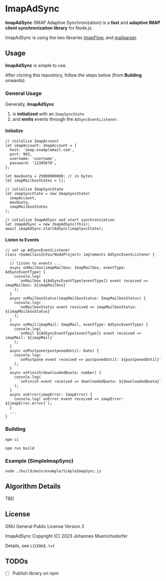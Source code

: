 # ImapAdSync

**ImapAdSync** (IMAP Adaptive Synchronization) is a **fast** and **adaptive IMAP client synchronization library** for
Node.js.

ImapAdSync is using the two libraries [ImapFlow](https://www.npmjs.com/package/imapflow),
and [mailparser](https://www.npmjs.com/package/mailparser).

## Usage

**ImapAdSync** is simple to use. 

After cloning this repository, follow the steps below (from **Building** onwards).

### General Usage

Generally, **ImapAdSync** 
1. is **initialized** with an `ImapSyncState`
2. and **emits** events through the `AdSyncEventListener`.

#### Initialize
```
// initalize ImapAccount 
let imapAccount: ImapAccount = {
  host: 'imap.examplemail.com',
  port: 993,
  username: 'username',
  password: '12345678',
};

let maxQuota = 25000000000; // in bytes
let imapMailboxStates = [];

// intialize ImapSyncState
let imapSyncState = new ImapSyncState(
  imapAccount,
  maxQuota,
  imapMailboxStates
);

// intialize ImapAdSync and start synchronization
let imapAdSync = new ImapAdSync(this);
await imapAdSync.startAdSync(imapSyncState);       
```

#### Listen to Events
```
// set up AdSyncEventListener 
class <SomeClassInYourNodeProject> implements AdSyncEventListener {
  ...
  // listen to events ...  
  async onMailbox(imapMailbox: ImapMailbox, eventType: AdSyncEventType) {
    console.log(
      `onMailbox ${AdSyncEventType[eventType]} event received => imapMailbox: ${imapMailbox}`
    );
  }
  async onMailboxStatus(imapMailboxStatus: ImapMailboxStatus) {
    console.log(
      `onMailboxStatus event received => imapMailboxStatus: ${imapMailboxStatus}`
    );
  }
  async onMail(imapMail: ImapMail, eventType: AdSyncEventType) {
    console.log(
      `onMail ${AdSyncEventType[eventType]} event received => imapMail: ${imapMail}`
    );
  }
  async onPostpone(postponedUntil: Date) {
    console.log(
      `onPostpone event received => postponedUntil: ${postponedUntil}`
    );
  }
  async onFinish(downloadedQuota: number) {
    console.log(
      `onFinish event received => downloadedQuota: ${downloadedQuota}`
    );
  }
  async onError(imapError: ImapError) {
    console.log(`onError event received => imapError: ${imapError.error}`);
  }    
  ...
}
```

### Building

`npm ci`

`npm run build`

### Example (SimpleImapSync)

`node ./build/main/example/SimpleImapSync.js`

## Algorithm Details

TBD

## License

GNU General Public License Version 3

ImapAdSync Copyright (C) 2023 Johannes Muenichsdorfer

Details, see `LICENSE.txt`

## TODOs

- [ ] Publish library on npm
